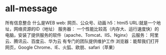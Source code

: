 # all-message
所有信息整合
什么是WEB
web:
网页、公众号、动画
h5：html5
URL:就是一个地址，网络资源的ID（地址）
服务器：
一个性能比较高（内存大、运行速度快）的电脑，安装了提供服务的软件（apache、Tomcat、IIS、Nginx）
云服务：
阿里云、腾讯云、百度云、华为云
有专门的团队提供维护工作
浏览器：能帮我们打开网页，Google Chrome、IE、火狐、欧朋、safari（苹果）